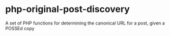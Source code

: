 php-original-post-discovery
===========================

A set of PHP functions for determining the canonical URL for a post, given a POSSEd copy
